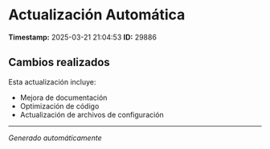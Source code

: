 # Actualización Automática

**Timestamp:** 2025-03-21 21:04:53
**ID:** 29886

## Cambios realizados

Esta actualización incluye:
- Mejora de documentación
- Optimización de código
- Actualización de archivos de configuración

---
*Generado automáticamente*
